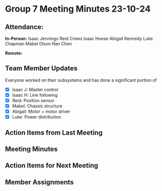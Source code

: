 # Group 7 Meeting Minutes 23-10-24

## Attendance:

**In-Person:**
Isaac Jennings
Reid Crews
Isaac Hoese
Abigail Kennedy
Luke Chapman
Mabel Olson
Nan Chen

**Remote:**


## Team Member Updates

Everyone worked on their subsystems and has done a significant portion of 
- [x] Isaac J: Master control
- [x] Isaac H: Line following
- [x] Reid: Position sensor
- [x] Mabel: Chassis structure
- [x] Abigail: Motor + motor driver
- [x] Luke: Power distribution

## Action Items from Last Meeting



## Meeting Minutes



## Action Items for Next Meeting



## Member Assignments

